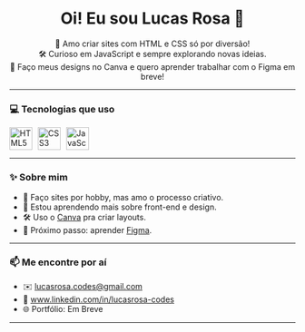 <h1 align="center">Oi! Eu sou Lucas Rosa 👋</h1>

<p align="center">
🎨 Amo criar sites com HTML e CSS só por diversão! <br>
🛠️ Curioso em JavaScript e sempre explorando novas ideias. <br>
🎨 Faço meus designs no Canva e quero aprender trabalhar com o Figma em breve! <br>
</p>

---

### 💻 Tecnologias que uso

<div style="display: flex; gap: 10px;">
  <img src="https://cdn.jsdelivr.net/gh/devicons/devicon/icons/html5/html5-original.svg" height="40" alt="HTML5"/>
  <img src="https://cdn.jsdelivr.net/gh/devicons/devicon/icons/css3/css3-original.svg" height="40" alt="CSS3"/>
  <img src="https://cdn.jsdelivr.net/gh/devicons/devicon/icons/javascript/javascript-original.svg" height="40" alt="JavaScript"/>
</div>

---

### ✨ Sobre mim

- 🚀 Faço sites por hobby, mas amo o processo criativo.
- 🧠 Estou aprendendo mais sobre front-end e design.
- 🛠️ Uso o [Canva](https://www.canva.com) pra criar layouts.
- 🎯 Próximo passo: aprender [Figma](https://www.figma.com/).

---

### 📫 Me encontre por aí

- ✉️ lucasrosa.codes@gmail.com
- 💼 www.linkedin.com/in/lucasrosa-codes
- 🌐 Portfólio: Em Breve

---
